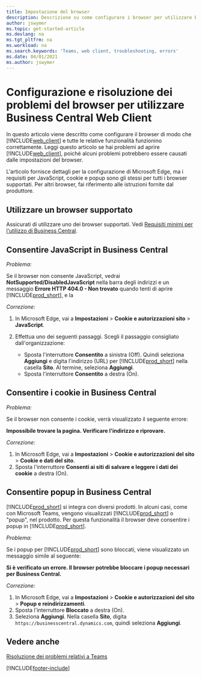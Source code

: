 ```yaml
---
title: Impostazione del browser
description: Descrizione su come configurare i browser per utilizzare Business Central e i prodotti che include.
author: jswymer
ms.topic: get-started-article
ms.devlang: na
ms.tgt_pltfrm: na
ms.workload: na
ms.search.keywords: 'Teams, web client, troubleshooting, errors'
ms.date: 04/01/2021
ms.author: jswymer
---
```

# <a name="setting-up-and-troubleshooting-your-browser-to-work-with-business-central-web-client" />Configurazione e risoluzione dei problemi del browser per utilizzare Business Central Web Client

In questo articolo viene descritto come configurare il browser di modo che [!INCLUDE[web_client](includes/web_client.md)] e tutte le relative funzionalità funzionino correttamente. Leggi questo articolo se hai problemi ad aprire [!INCLUDE[web_client](includes/web_client.md)], poiché alcuni problemi potrebbero essere causati dalle impostazioni del browser.

L'articolo fornisce dettagli per la configurazione di Microsoft Edge, ma i requisiti per JavaScript, cookie e popup sono gli stessi per tutti i browser supportati. Per altri browser, fai riferimento alle istruzioni fornite dal produttore.  

## <a name="use-a-supported-browser" />Utilizzare un browser supportato

Assicurati di utilizzare uno dei browser supportati. Vedi [Requisiti minimi per l'utilizzo di Business Central](product-requirements.md#browsers).  

## <a name="allow-javascript-from-business-central" />Consentire JavaScript in Business Central

*Problema:*

Se il browser non consente JavaScript, vedrai **NotSupported/DisabledJavaScript** nella barra degli indirizzi e un messaggio **Errore HTTP 404.0 - Non trovato** quando tenti di aprire [!INCLUDE[prod_short](includes/prod_short.md)], e la 

<!-- http://localhost:8080/NotSupported/DisabledJavaScript HTTP Error 404.0 - Not Found
The resource you are looking for has been removed, had its name changed, or is temporarily unavailable. -->

*Correzione:*

1. In Microsoft Edge, vai a **Impostazioni** > **Cookie e autorizzazioni sito** > **JavaScript**.
2. Effettua uno dei seguenti passaggi. Scegli il passaggio consigliato dall'organizzazione:

    - Sposta l'interruttore **Consentito** a sinistra (Off). Quindi seleziona **Aggiungi** e digita l'indirizzo (URL) per [!INCLUDE[prod_short](includes/prod_short.md)] nella casella **Sito**. Al termine, seleziona **Aggiungi**.
    - Sposta l'interruttore **Consentito** a destra (On).

## <a name="allow-cookies-from-business-central" />Consentire i cookie in Business Central

*Problema:*

Se il browser non consente i cookie, verrà visualizzato il seguente errore:

**Impossibile trovare la pagina. Verificare l'indirizzo e riprovare.** 

*Correzione:*

1. In Microsoft Edge, vai a **Impostazioni** > **Cookie e autorizzazioni del sito** > **Cookie e dati del sito**.
2. Sposta l'interruttore **Consenti ai siti di salvare e leggere i dati dei cookie** a destra (On).  

## <a name="a-namepopupaallow-pop-ups-from-business-central" /><a name="popup"></a>Consentire popup in Business Central

[!INCLUDE[prod_short](includes/prod_short.md)] si integra con diversi prodotti. In alcuni casi, come con Microsoft Teams, vengono visualizzati [!INCLUDE[prod_short](includes/prod_short.md)] o "popup", nel prodotto. Per questa funzionalità il browser deve consentire i popup in [!INCLUDE[prod_short](includes/prod_short.md)].

*Problema:*

Se i popup per [!INCLUDE[prod_short](includes/prod_short.md)] sono bloccati, viene visualizzato un messaggio simile al seguente:

**Si è verificato un errore. Il browser potrebbe bloccare i popup necessari per Business Central.**

<!--
Something went wrong
Your browser may be blocking pop-ups needed by Business Central.

Change your browser settings to allow pop-ups or allow this for trusted domains, then try again.
If these settings are managed for your organization, you should contact your administrator for assistance.

Try again
-->
*Correzione:*

1. In Microsoft Edge, vai a **Impostazioni** > **Cookie e autorizzazioni del sito** > **Popup e reindirizzamenti**.
2. Sposta l'interruttore **Bloccato** a destra (On).
3. Seleziona **Aggiungi**. Nella casella **Sito**, digita `https://businesscentral.dynamics.com`, quindi seleziona **Aggiungi**.

## <a name="see-also" />Vedere anche

[Risoluzione dei problemi relativi a Teams](admin-teams-troubleshooting.md)  

[!INCLUDE[footer-include](includes/footer-banner.md)]
